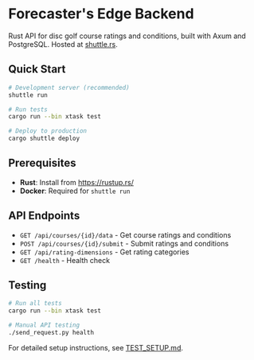 # Forecaster's Edge Backend

Rust API for disc golf course ratings and conditions, built with Axum and PostgreSQL. Hosted at [shuttle.rs](https://console.shuttle.dev/project/proj_01JZW0P9WDWA25ZZMQXS9KB24D/deployments).

## Quick Start

```bash
# Development server (recommended)
shuttle run

# Run tests
cargo run --bin xtask test

# Deploy to production
cargo shuttle deploy
```

## Prerequisites

- **Rust**: Install from https://rustup.rs/
- **Docker**: Required for `shuttle run`

## API Endpoints

- `GET /api/courses/{id}/data` - Get course ratings and conditions
- `POST /api/courses/{id}/submit` - Submit ratings and conditions
- `GET /api/rating-dimensions` - Get rating categories
- `GET /health` - Health check

## Testing

```bash
# Run all tests
cargo run --bin xtask test

# Manual API testing
./send_request.py health
```

For detailed setup instructions, see [TEST_SETUP.md](TEST_SETUP.md).

